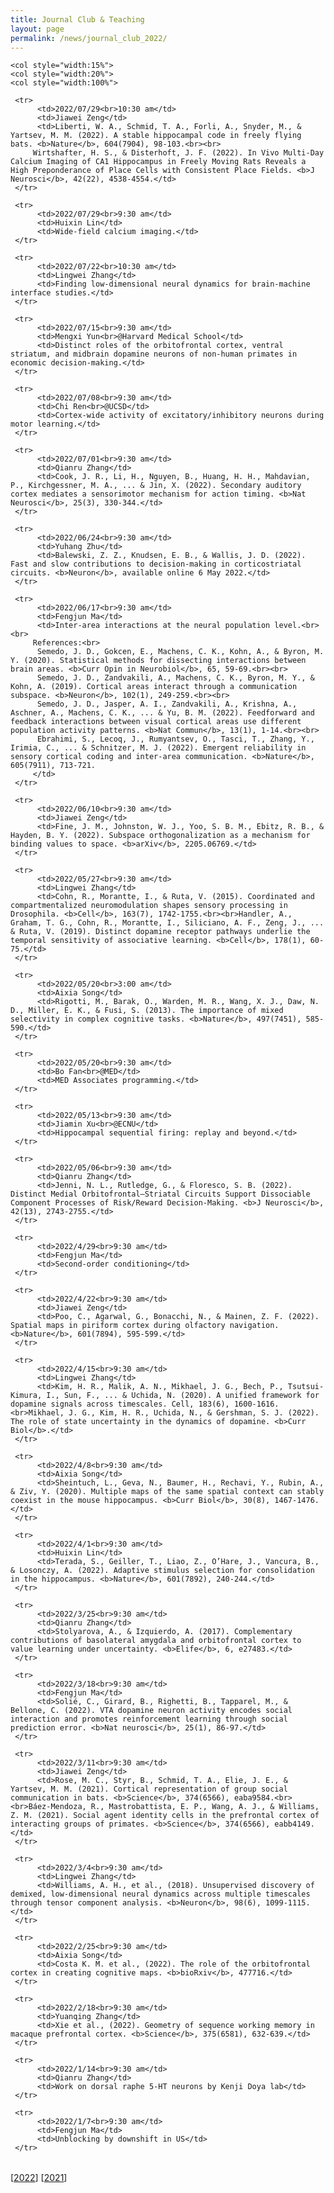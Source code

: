 ```yaml
---
title: Journal Club & Teaching
layout: page
permalink: /news/journal_club_2022/
---
```



<table style="width:100%" border="0">
     
	<col style="width:15%">
  	<col style="width:20%">
	<col style="width:100%">    

     <tr>
          <td>2022/07/29<br>10:30 am</td>
          <td>Jiawei Zeng</td>
          <td>Liberti, W. A., Schmid, T. A., Forli, A., Snyder, M., & Yartsev, M. M. (2022). A stable hippocampal code in freely flying bats. <b>Nature</b>, 604(7904), 98-103.<br><br>
	     Wirtshafter, H. S., & Disterhoft, J. F. (2022). In Vivo Multi-Day Calcium Imaging of CA1 Hippocampus in Freely Moving Rats Reveals a High Preponderance of Place Cells with Consistent Place Fields. <b>J Neurosci</b>, 42(22), 4538-4554.</td> 
     </tr>
	
     <tr>
          <td>2022/07/29<br>9:30 am</td>
          <td>Huixin Lin</td>
          <td>Wide-field calcium imaging.</td> 
     </tr>	
	
     <tr>
          <td>2022/07/22<br>10:30 am</td>
          <td>Lingwei Zhang</td>
          <td>Finding low-dimensional neural dynamics for brain-machine interface studies.</td> 
     </tr>		
	
     <tr>
          <td>2022/07/15<br>9:30 am</td>
          <td>Mengxi Yun<br>@Harvard Medical School</td>
          <td>Distinct roles of the orbitofrontal cortex, ventral striatum, and midbrain dopamine neurons of non-human primates in economic decision-making.</td> 
     </tr>		
	
     <tr>
          <td>2022/07/08<br>9:30 am</td>
          <td>Chi Ren<br>@UCSD</td>
          <td>Cortex-wide activity of excitatory/inhibitory neurons during motor learning.</td> 
     </tr>		
	
     <tr>
          <td>2022/07/01<br>9:30 am</td>
          <td>Qianru Zhang</td>
          <td>Cook, J. R., Li, H., Nguyen, B., Huang, H. H., Mahdavian, P., Kirchgessner, M. A., ... & Jin, X. (2022). Secondary auditory cortex mediates a sensorimotor mechanism for action timing. <b>Nat Neurosci</b>, 25(3), 330-344.</td> 
     </tr>		
	
     <tr>
          <td>2022/06/24<br>9:30 am</td>
          <td>Yuhang Zhu</td>
          <td>Balewski, Z. Z., Knudsen, E. B., & Wallis, J. D. (2022). Fast and slow contributions to decision-making in corticostriatal circuits. <b>Neuron</b>, available online 6 May 2022.</td> 
     </tr>
	
     <tr>
          <td>2022/06/17<br>9:30 am</td>
          <td>Fengjun Ma</td>
          <td>Inter-area interactions at the neural population level.<br><br>
	     References:<br>
		  Semedo, J. D., Gokcen, E., Machens, C. K., Kohn, A., & Byron, M. Y. (2020). Statistical methods for dissecting interactions between brain areas. <b>Curr Opin in Neurobiol</b>, 65, 59-69.<br><br>
		  Semedo, J. D., Zandvakili, A., Machens, C. K., Byron, M. Y., & Kohn, A. (2019). Cortical areas interact through a communication subspace. <b>Neuron</b>, 102(1), 249-259.<br><br>
		  Semedo, J. D., Jasper, A. I., Zandvakili, A., Krishna, A., Aschner, A., Machens, C. K., ... & Yu, B. M. (2022). Feedforward and feedback interactions between visual cortical areas use different population activity patterns. <b>Nat Commun</b>, 13(1), 1-14.<br><br>
		  Ebrahimi, S., Lecoq, J., Rumyantsev, O., Tasci, T., Zhang, Y., Irimia, C., ... & Schnitzer, M. J. (2022). Emergent reliability in sensory cortical coding and inter-area communication. <b>Nature</b>, 605(7911), 713-721.
	     </td> 
     </tr>	
	
     <tr>
          <td>2022/06/10<br>9:30 am</td>
          <td>Jiawei Zeng</td>
          <td>Fine, J. M., Johnston, W. J., Yoo, S. B. M., Ebitz, R. B., & Hayden, B. Y. (2022). Subspace orthogonalization as a mechanism for binding values to space. <b>arXiv</b>, 2205.06769.</td> 
     </tr>	
	
     <tr>
          <td>2022/05/27<br>9:30 am</td>
          <td>Lingwei Zhang</td>
          <td>Cohn, R., Morantte, I., & Ruta, V. (2015). Coordinated and compartmentalized neuromodulation shapes sensory processing in Drosophila. <b>Cell</b>, 163(7), 1742-1755.<br><br>Handler, A., Graham, T. G., Cohn, R., Morantte, I., Siliciano, A. F., Zeng, J., ... & Ruta, V. (2019). Distinct dopamine receptor pathways underlie the temporal sensitivity of associative learning. <b>Cell</b>, 178(1), 60-75.</td> 
     </tr>	
	
     <tr>
          <td>2022/05/20<br>3:00 am</td>
          <td>Aixia Song</td>
          <td>Rigotti, M., Barak, O., Warden, M. R., Wang, X. J., Daw, N. D., Miller, E. K., & Fusi, S. (2013). The importance of mixed selectivity in complex cognitive tasks. <b>Nature</b>, 497(7451), 585-590.</td> 
     </tr>
	
     <tr>
          <td>2022/05/20<br>9:30 am</td>
          <td>Bo Fan<br>@MED</td>
          <td>MED Associates programming.</td> 
     </tr>
	
     <tr>
          <td>2022/05/13<br>9:30 am</td>
          <td>Jiamin Xu<br>@ECNU</td>
          <td>Hippocampal sequential firing: replay and beyond.</td> 
     </tr>	
	
     <tr>
          <td>2022/05/06<br>9:30 am</td>
          <td>Qianru Zhang</td>
          <td>Jenni, N. L., Rutledge, G., & Floresco, S. B. (2022). Distinct Medial Orbitofrontal–Striatal Circuits Support Dissociable Component Processes of Risk/Reward Decision-Making. <b>J Neurosci</b>, 42(13), 2743-2755.</td> 
     </tr>	
	
     <tr>
          <td>2022/4/29<br>9:30 am</td>
          <td>Fengjun Ma</td>
          <td>Second-order conditioning</td> 
     </tr>	
	
     <tr>
          <td>2022/4/22<br>9:30 am</td>
          <td>Jiawei Zeng</td>
          <td>Poo, C., Agarwal, G., Bonacchi, N., & Mainen, Z. F. (2022). Spatial maps in piriform cortex during olfactory navigation. <b>Nature</b>, 601(7894), 595-599.</td> 
     </tr>		
	
     <tr>
          <td>2022/4/15<br>9:30 am</td>
          <td>Lingwei Zhang</td>
          <td>Kim, H. R., Malik, A. N., Mikhael, J. G., Bech, P., Tsutsui-Kimura, I., Sun, F., ... & Uchida, N. (2020). A unified framework for dopamine signals across timescales. Cell, 183(6), 1600-1616.<br>Mikhael, J. G., Kim, H. R., Uchida, N., & Gershman, S. J. (2022). The role of state uncertainty in the dynamics of dopamine. <b>Curr Biol</b>.</td>  
     </tr>	
	
     <tr>
          <td>2022/4/8<br>9:30 am</td>
          <td>Aixia Song</td>
          <td>Sheintuch, L., Geva, N., Baumer, H., Rechavi, Y., Rubin, A., & Ziv, Y. (2020). Multiple maps of the same spatial context can stably coexist in the mouse hippocampus. <b>Curr Biol</b>, 30(8), 1467-1476.</td>  
     </tr>	
	
     <tr>
          <td>2022/4/1<br>9:30 am</td>
          <td>Huixin Lin</td>
          <td>Terada, S., Geiller, T., Liao, Z., O’Hare, J., Vancura, B., & Losonczy, A. (2022). Adaptive stimulus selection for consolidation in the hippocampus. <b>Nature</b>, 601(7892), 240-244.</td>  
     </tr>	
	
     <tr>
          <td>2022/3/25<br>9:30 am</td>
          <td>Qianru Zhang</td>
          <td>Stolyarova, A., & Izquierdo, A. (2017). Complementary contributions of basolateral amygdala and orbitofrontal cortex to value learning under uncertainty. <b>Elife</b>, 6, e27483.</td>  
     </tr>	
	
     <tr>
          <td>2022/3/18<br>9:30 am</td>
          <td>Fengjun Ma</td>
          <td>Solié, C., Girard, B., Righetti, B., Tapparel, M., & Bellone, C. (2022). VTA dopamine neuron activity encodes social interaction and promotes reinforcement learning through social prediction error. <b>Nat neurosci</b>, 25(1), 86-97.</td>  
     </tr>	
	
     <tr>
          <td>2022/3/11<br>9:30 am</td>
          <td>Jiawei Zeng</td>
          <td>Rose, M. C., Styr, B., Schmid, T. A., Elie, J. E., & Yartsev, M. M. (2021). Cortical representation of group social communication in bats. <b>Science</b>, 374(6566), eaba9584.<br><br>Báez-Mendoza, R., Mastrobattista, E. P., Wang, A. J., & Williams, Z. M. (2021). Social agent identity cells in the prefrontal cortex of interacting groups of primates. <b>Science</b>, 374(6566), eabb4149.</td>  
     </tr>		
	
     <tr>
          <td>2022/3/4<br>9:30 am</td>
          <td>Lingwei Zhang</td>
          <td>Williams, A. H., et al., (2018). Unsupervised discovery of demixed, low-dimensional neural dynamics across multiple timescales through tensor component analysis. <b>Neuron</b>, 98(6), 1099-1115.</td>  
     </tr>	
	
     <tr>
          <td>2022/2/25<br>9:30 am</td>
          <td>Aixia Song</td>
          <td>Costa K. M. et al., (2022). The role of the orbitofrontal cortex in creating cognitive maps. <b>bioRxiv</b>, 477716.</td>  
     </tr>	
	
     <tr>
          <td>2022/2/18<br>9:30 am</td>
          <td>Yuanqing Zhang</td>
          <td>Xie et al., (2022). Geometry of sequence working memory in macaque prefrontal cortex. <b>Science</b>, 375(6581), 632-639.</td>  
     </tr>	
	
     <tr>
          <td>2022/1/14<br>9:30 am</td>
          <td>Qianru Zhang</td>
          <td>Work on dorsal raphe 5-HT neurons by Kenji Doya lab</td>  
     </tr>	

     <tr>
          <td>2022/1/7<br>9:30 am</td>
          <td>Fengjun Ma</td>
          <td>Unblocking by downshift in US</td>  
     </tr>	
      
</table>

[[2022](/news/journal_club_2022/)] [[2021](/news/journal_club_2021/)]

